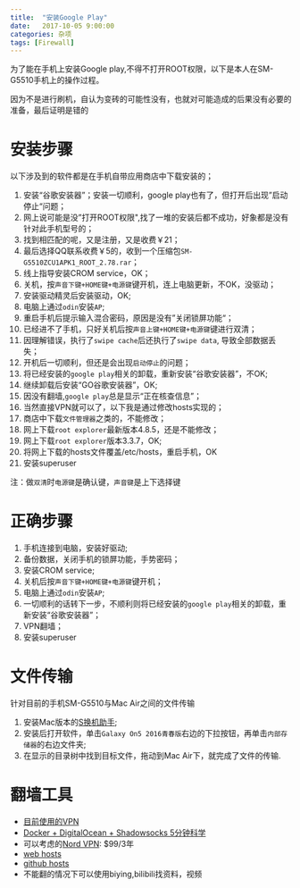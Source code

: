 ```yaml
---
title:  "安装Google Play"
date:   2017-10-05 9:00:00
categories: 杂项
tags: [Firewall]
---
```


为了能在手机上安装Google play,不得不打开ROOT权限，以下是本人在SM-G5510手机上的操作过程。

因为不是进行刷机，自认为变砖的可能性没有，也就对可能造成的后果没有必要的准备，最后证明是错的

<!-- More -->

# 安装步骤
以下涉及到的软件都是在手机自带应用商店中下载安装的；

1. 安装“谷歌安装器”；安装一切顺利，google play也有了，但打开后出现”启动停止“问题；
2. 网上说可能是没”打开ROOT权限",找了一堆的安装后都不成功，好象都是没有针对此手机型号的；
3. 找到相匹配的呢，又是注册，又是收费￥21；
4. 最后选择QQ联系收费￥5的，收到一个压缩包`SM-G5510ZCU1APK1_ROOT_2.78.rar`；
5. 线上指导安装CROM service，OK；
6. 关机，按`声音下键+HOME键+电源键`键开机，连上电脑更新，不OK，没驱动；
7. 安装驱动精灵后安装驱动，OK;
8. 电脑上通过`odin`安装`AP`;
8. 重启手机后提示输入混合密码，原因是没有”关闭锁屏功能“；
9. 已经进不了手机，只好关机后按`声音上键+HOME键+电源键`键进行双清；
10. 因理解错误，执行了`swipe cache`后还执行了`swipe data`, 导致全部数据丢失；
11. 开机后一切顺利，但还是会出现`启动停止`的问题；
12. 将已经安装的`google play`相关的卸载，重新安装“谷歌安装器”，不OK;
13. 继续卸载后安装“GO谷歌安装器”，OK;
14. 因没有翻墙,`google play`总是显示“正在核查信息”；
14. 当然直接VPN就可以了，以下我是通过修改hosts实现的；
15. 商店中下载`文件管理器`之类的，不能修改；
16. 网上下载`root explorer`最新版本4.8.5，还是不能修改；
17. 网上下载`root explorer`版本3.3.7，OK;
18. 将网上下载的hosts文件覆盖/etc/hosts，重启手机，OK
19. 安装superuser

注：做`双清`时`电源键`是确认键，`声音键`是上下选择键

# 正确步骤
1. 手机连接到电脑，安装好驱动;
2. 备份数据，关闭手机的锁屏功能，手势密码；
3. 安装CROM service;
4. 关机后按`声音下键+HOME键+电源键`键开机；
5. 电脑上通过`odin`安装`AP`;
6. 一切顺利的话转下一步，不顺利则将已经安装的`google play`相关的卸载，重新安装“谷歌安装器”；
8. VPN翻墙；
7. 安装superuser

# 文件传输
针对目前的手机SM-G5510与Mac Air之间的文件传输  
1. 安装Mac版本的[S换机助手](http://www.samsung.com/cn/apps/smart-switch/);
2. 安装后打开软件，单击`Galaxy On5 2016青春版`右边的下拉按钮，再单击`内部存储器`的右边文件夹;
3. 在显示的目录树中找到目标文件，拖动到Mac Air下，就完成了文件的传输.

# 翻墙工具
 * [目前使用的VPN](https://cloud.digitalocean.com)
 * [Docker + DigitalOcean + Shadowsocks 5分钟科学](http://blog.sina.com.cn/s/blog_6d95ca170102x71b.html)
 * 可以考虑的[Nord VPN](https://join.nord-for-china.com/zh/order/?coupon=3yholiday): $99/3年
 * [web hosts](https://laod.org/hosts/2016-google-hosts.html)
 * [github hosts](https://github.com/racaljk/hosts)
 * 不能翻的情况下可以使用biying,bilibili找资料，视频